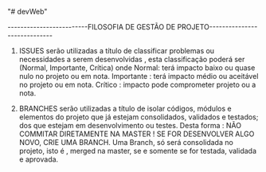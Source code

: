 "# devWeb" 


-------------------------FILOSOFIA DE GESTÃO DE PROJETO-----------------------------

1) ISSUES serão utilizadas a título de classificar problemas ou necessidades a serem desenvolvidas , esta classificação poderá ser (Normal, Importante, Crítica) onde
  Normal: terá impacto baixo ou quase nulo no projeto ou em nota.
  Importante : terá impacto médio ou aceitável no projeto ou em nota.
  Crítico : impacto pode comprometer projeto ou a nota.

2) BRANCHES serão utilizadas a título de isolar códigos, módulos e elementos do projeto que já estejam consolidados, validados e testados; dos que estejam em desenvolvimento ou testes. Desta forma : NÃO COMMITAR DIRETAMENTE NA MASTER ! SE FOR DESENVOLVER ALGO NOVO, CRIE UMA BRANCH. Uma Branch, só será consolidada no projeto, isto é , merged na master, se e somente se for testada, validada e aprovada.
